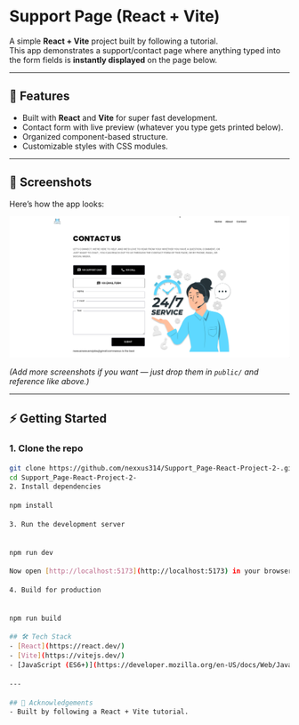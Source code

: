 # Support Page (React + Vite)

A simple **React + Vite** project built by following a tutorial.  
This app demonstrates a support/contact page where anything typed into the form fields is **instantly displayed** on the page below.

---

## 🚀 Features
- Built with **React** and **Vite** for super fast development.
- Contact form with live preview (whatever you type gets printed below).
- Organized component-based structure.
- Customizable styles with CSS modules.
---

## 📸 Screenshots
Here’s how the app looks:

![App Screenshot](./public/screenshot.png)

*(Add more screenshots if you want — just drop them in `public/` and reference like above.)*

---

## ⚡ Getting Started

### 1. Clone the repo
```bash
git clone https://github.com/nexxus314/Support_Page-React-Project-2-.git
cd Support_Page-React-Project-2-
2. Install dependencies

npm install

3. Run the development server


npm run dev

Now open [http://localhost:5173](http://localhost:5173) in your browser 🚀

4. Build for production


npm run build

## 🛠️ Tech Stack
- [React](https://react.dev/)
- [Vite](https://vitejs.dev/)
- [JavaScript (ES6+)](https://developer.mozilla.org/en-US/docs/Web/JavaScript)

---

## 🙌 Acknowledgements
- Built by following a React + Vite tutorial.